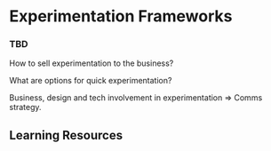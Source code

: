 # Experimentation Frameworks

### TBD

How to sell experimentation to the business?

What are options for quick experimentation?

Business, design and tech involvement in experimentation =&gt; Comms strategy.

## Learning Resources

